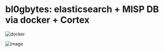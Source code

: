 # bl0gbytes: elasticsearch + MISP DB via docker + Cortex 


![docker](https://user-images.githubusercontent.com/31395956/91785200-cd679a80-ebd2-11ea-990d-73c5cffd5729.png?raw=true)


![image](https://user-images.githubusercontent.com/31395956/91789763-4835b300-ebdd-11ea-80aa-c806769d553d.png)



